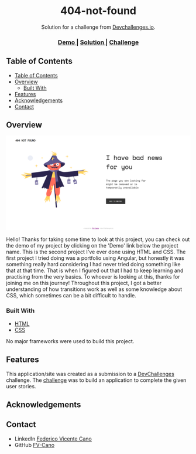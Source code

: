 <h1 align="center">404-not-found</h1>

<div align="center">
   Solution for a challenge from  <a href="http://devchallenges.io" target="_blank">Devchallenges.io</a>.
</div>

<div align="center">
  <h3>
    <a href="https://404-not-found-fvcano.netlify.app/">
      Demo
    </a>
    <span> | </span>
    <a href="https://github.com/FV-Cano/devChallenges/tree/main/Responsive%20Web/404-not-found-master">
      Solution
    </a>
    <span> | </span>
    <a href="https://devchallenges.io/challenges/wBunSb7FPrIepJZAg0sY">
      Challenge
    </a>
  </h3>
</div>

<!-- TABLE OF CONTENTS -->

## Table of Contents

- [Table of Contents](#table-of-contents)
- [Overview](#overview)
  - [Built With](#built-with)
- [Features](#features)
- [Acknowledgements](#acknowledgements)
- [Contact](#contact)

<!-- OVERVIEW -->

## Overview

![screenshot](imgResources/404-Screenshot.png)

Hello! Thanks for taking some time to look at this project, you can check out the demo of my project by clicking on the 'Demo' link below the project name. This is the second project I've ever done using HTML and CSS. The first project I tried doing was a portfolio using Angular, but honestly it was something really hard considering I had never tried doing something like that at that time. That is when I figured out that I had to keep learning and practising from the very basics. To whoever is looking at this, thanks for joining me on this journey!
Throughout this project, I got a better understanding of how transitions work as well as some knowledge about CSS, which sometimes can be a bit difficult to handle.

### Built With

- [HTML](https://developer.mozilla.org/es/docs/Web/HTML)
- [CSS](https://developer.mozilla.org/es/docs/Web/CSS)

No major frameworks were used to build this project.

## Features

This application/site was created as a submission to a [DevChallenges](https://devchallenges.io/challenges) challenge. The [challenge](https://devchallenges.io/challenges/wBunSb7FPrIepJZAg0sY) was to build an application to complete the given user stories.

## Acknowledgements

## Contact

- LinkedIn [Federico Vicente Cano](https://www.linkedin.com/in/cano-federico/)
- GitHub [FV-Cano](https://github.com/FV-Cano)
